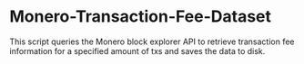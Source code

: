 # Monero-Transaction-Fee-Dataset
This script queries the Monero block explorer API to retrieve transaction fee information for a specified amount of txs and saves the data to disk.
